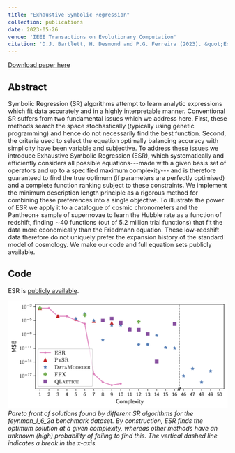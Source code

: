 ```yaml
---
title: "Exhaustive Symbolic Regression"
collection: publications
date: 2023-05-26
venue: 'IEEE Transactions on Evolutionary Computation'
citation: 'D.J. Bartlett, H. Desmond and P.G. Ferreira (2023). &quot;Exhaustive Symbolic Regression.&quot; <i>In IEEE Transactions on Evolutionary Computation, doi: 10.1109/TEVC.2023.3280250</i>.'
---
```


[Download paper here](https://ieeexplore.ieee.org/document/10136815)

## Abstract
Symbolic Regression (SR) algorithms attempt to learn analytic expressions which fit data accurately and in a highly interpretable manner. Conventional SR suffers from two fundamental issues which we address here. First, these methods search the space stochastically (typically using genetic programming) and hence do not necessarily find the best function. Second, the criteria used to select the equation optimally balancing accuracy with simplicity have been variable and subjective. To address these issues we introduce Exhaustive Symbolic Regression (ESR), which systematically and efficiently considers all possible equations---made with a given basis set of operators and up to a specified maximum complexity--- and is therefore guaranteed to find the true optimum (if parameters are perfectly optimised) and a complete function ranking subject to these constraints. We implement the minimum description length principle as a rigorous method for combining these preferences into a single objective. To illustrate the power of ESR we apply it to a catalogue of cosmic chronometers and the Pantheon+ sample of supernovae to learn the Hubble rate as a function of redshift, finding $\sim$40 functions (out of 5.2 million trial functions) that fit the data more economically than the Friedmann equation. These low-redshift data therefore do not uniquely prefer the expansion history of the standard model of cosmology. 
We make our code and full equation sets publicly available.

## Code
ESR is [publicly available](https://esr.readthedocs.io/en/latest/?badge=latest).

![sr benchmark](/files/2023-05-26-esr-fig.png)
*Pareto front of solutions found by different SR algorithms for the feynman_I_6_2a benchmark dataset. By construction, ESR finds the optimum solution at a given complexity, whereas other methods have an unknown (high) probability of failing to find this. The vertical dashed line indicates a break in the x-axis.*

